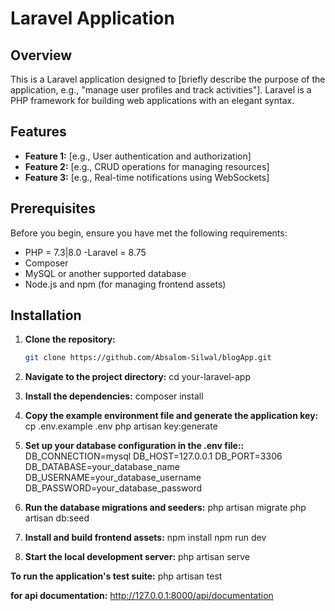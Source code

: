 # Laravel Application

## Overview

This is a Laravel application designed to [briefly describe the purpose of the application, e.g., "manage user profiles and track activities"]. Laravel is a PHP framework for building web applications with an elegant syntax.

## Features

- **Feature 1:** [e.g., User authentication and authorization]
- **Feature 2:** [e.g., CRUD operations for managing resources]
- **Feature 3:** [e.g., Real-time notifications using WebSockets]

## Prerequisites

Before you begin, ensure you have met the following requirements:

- PHP = 7.3|8.0
-Laravel = 8.75
- Composer
- MySQL or another supported database
- Node.js and npm (for managing frontend assets)

## Installation

1. **Clone the repository:**

   ```bash
   git clone https://github.com/Absalom-Silwal/blogApp.git

2. **Navigate to the project directory:**
    cd your-laravel-app

3. **Install the dependencies:**
    composer install

4. **Copy the example environment file and generate the application key:**
    cp .env.example .env
    php artisan key:generate

5. **Set up your database configuration in the .env file::**
    DB_CONNECTION=mysql
    DB_HOST=127.0.0.1
    DB_PORT=3306
    DB_DATABASE=your_database_name
    DB_USERNAME=your_database_username
    DB_PASSWORD=your_database_password

6. **Run the database migrations and seeders:**
    php artisan migrate
    php artisan db:seed

7. **Install and build frontend assets:**
    npm install
    npm run dev


8. **Start the local development server:**
    php artisan serve

**To run the application's test suite:**
    php artisan test

**for api documentation:**
http://127.0.0.1:8000/api/documentation